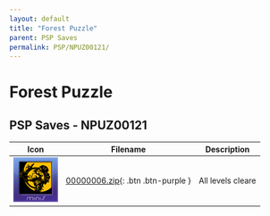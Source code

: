 ```yaml
---
layout: default
title: "Forest Puzzle"
parent: PSP Saves
permalink: PSP/NPUZ00121/
---
```

# Forest Puzzle

## PSP Saves - NPUZ00121

| Icon | Filename | Description |
|------|----------|-------------|
| ![Forest Puzzle](ICON0.PNG) | [00000006.zip](00000006.zip){: .btn .btn-purple } | All levels cleare |
